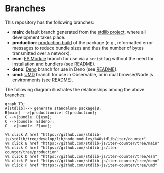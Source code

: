 <!--

@license Apache-2.0

Copyright (c) 2022 The Stdlib Authors.

Licensed under the Apache License, Version 2.0 (the "License");
you may not use this file except in compliance with the License.
You may obtain a copy of the License at

    http://www.apache.org/licenses/LICENSE-2.0

Unless required by applicable law or agreed to in writing, software
distributed under the License is distributed on an "AS IS" BASIS,
WITHOUT WARRANTIES OR CONDITIONS OF ANY KIND, either express or implied.
See the License for the specific language governing permissions and
limitations under the License.

-->

# Branches

This repository has the following branches:

-   **main**: default branch generated from the [stdlib project][stdlib-url], where all development takes place.
-   **production**: [production build][production-url] of the package (e.g., reformatted error messages to reduce bundle sizes and thus the number of bytes transmitted over a network).
-   **esm**: [ES Module][esm-url] branch for use via a `script` tag without the need for installation and bundlers (see [README][esm-readme]).
-   **deno**: [Deno][deno-url] branch for use in Deno (see [README][deno-readme]).
-   **umd**: [UMD][umd-url] branch for use in Observable, or in dual browser/Node.js environments (see [README][umd-readme]).

The following diagram illustrates the relationships among the above branches:

```mermaid
graph TD;
A[stdlib]-->|generate standalone package|B;
B[main] -->|productionize| C[production];
C -->|bundle| D[esm];
C -->|bundle| E[deno];
C -->|bundle| F[umd];

%% click A href "https://github.com/stdlib-js/stdlib/tree/develop/lib/node_modules/%40stdlib/iter/counter"
%% click B href "https://github.com/stdlib-js/iter-counter/tree/main"
%% click C href "https://github.com/stdlib-js/iter-counter/tree/production"
%% click D href "https://github.com/stdlib-js/iter-counter/tree/esm"
%% click E href "https://github.com/stdlib-js/iter-counter/tree/deno"
%% click F href "https://github.com/stdlib-js/iter-counter/tree/umd"
```

[stdlib-url]: https://github.com/stdlib-js/stdlib/tree/develop/lib/node_modules/%40stdlib/iter/counter
[production-url]: https://github.com/stdlib-js/iter-counter/tree/production
[deno-url]: https://github.com/stdlib-js/iter-counter/tree/deno
[deno-readme]: https://github.com/stdlib-js/iter-counter/blob/deno/README.md
[umd-url]: https://github.com/stdlib-js/iter-counter/tree/umd
[umd-readme]: https://github.com/stdlib-js/iter-counter/blob/umd/README.md
[esm-url]: https://github.com/stdlib-js/iter-counter/tree/esm
[esm-readme]: https://github.com/stdlib-js/iter-counter/blob/esm/README.md